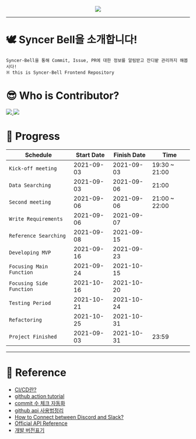 <div align="center">
    <img src="https://github.com/DevvIll/Syncer-Bell/blob/main/static/image/Syncer%20Bell%20Title%20Bar.png"/>
</div>

___  

# 🕊️ Syncer Bell을 소개합니다!
    Syncer-Bell을 통해 Commit, Issue, PR에 대한 정보를 알림받고 잔디밭 관리까지 해봅시다!
    ※ this is Syncer-Bell Frontend Repository

# 😎 Who is Contributor?

<a href="https://github.com/HS98094" align="center">
      <img src=https://img.shields.io/badge/Team.DeVlll-HS98094-002d75?style=flat-square&labelColor=DA1F26 />
</a>
<a href="https://github.com/JH9892" align="center">
      <img src=https://img.shields.io/badge/Team.DeVlll-JH9892-c297e8?style=flat-square&labelColor=DA1F26 />
</a>

# 🤗 Progress

|Schedule|Start Date|Finish Date|Time|
|--------|--------|--------|--------|
`Kick-off meeting` | 2021-09-03 | 2021-09-03 | 19:30 ~ 21:00 |
`Data Searching` | 2021-09-03 | 2021-09-06 | 21:00 |
`Second meeting` | 2021-09-06 | 2021-09-06| 21:00 ~ 22:00 |
`Write Requirements` | 2021-09-06 | 2021-09-07 | |
`Reference Searching` | 2021-09-08 | 2021-09-15| |
`Developing MVP` | 2021-09-16 | 2021-09-23 | |
`Focusing Main Function` | 2021-09-24 | 2021-10-15 | |
`Focusing Side Function` | 2021-10-16 | 2021-10-20 | |
`Testing Period` | 2021-10-21 | 2021-10-24 | |
`Refactoring` | 2021-10-25 | 2021-10-31 | |
`Project Finished` | 2021-09-03 | 2021-10-31 | 23:59 |

---

# 📑 Reference
- [CI/CD란?](https://www.redhat.com/ko/topics/devops/what-is-ci-cd)
- [github action tutorial](https://zzsza.github.io/development/2020/06/06/github-action/)
- [commit 수 체크 자동화](https://github.com/pro00er/commit-checker)
- [github api 사용법정리](https://eunjin3786.tistory.com/194)
- [How to Connect between Discord and Slack?](https://discordbot.tistory.com/37) 
- [Official API Reference](https://docs.github.com/en/rest/reference/users)
- [개발 버전표기](https://okayoon.tistory.com/entry/%EA%B0%9C%EB%B0%9C-%EB%B2%84%EC%A0%84%ED%91%9C%EA%B8%B0-%EB%8C%80%EB%9E%B5%EC%A0%81%EC%9C%BC%EB%A1%9C-%EC%9D%B4%ED%95%B4%ED%95%98%EA%B8%B0)
